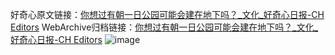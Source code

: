 好奇心原文链接：[你想过有朝一日公园可能会建在地下吗？_文化_好奇心日报-CH Editors](https://www.qdaily.com/articles/12215.html)
WebArchive归档链接：[你想过有朝一日公园可能会建在地下吗？_文化_好奇心日报-CH Editors](http://web.archive.org/web/20190623172024/https://www.qdaily.com/articles/12215.html)
![image](http://ww3.sinaimg.cn/large/007d5XDply1g3wifru2f2j30u03vdhdt)